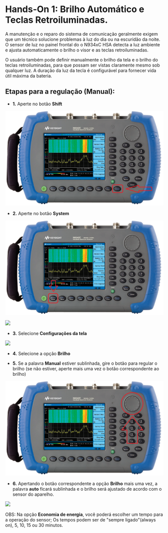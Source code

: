 # **Hands-On 1: Brilho Automático e Teclas Retroiluminadas.**

A manutenção e o reparo do sistema de comunicação geralmente exigem que um técnico solucione problemas à luz do dia ou na escuridão da noite. O sensor de luz no painel frontal do o N934xC HSA detecta a luz ambiente e ajusta automaticamente o brilho o visor e as teclas retroiluminadas.

O usuário também pode definir manualmente o brilho da tela e o brilho do teclas retroiluminadas, para que possam ser vistas claramente mesmo sob qualquer luz. A duração da luz da tecla é configurável para fornecer vida útil máxima da bateria.

## Etapas para a regulação (Manual):

- **1.** Aperte no botão **Shift**

![](/Imagens/Teclas/shift.png)

- **2.** Aperte no botão **System**

![](/Imagens/Teclas/system.png)

![](/Imagens\HD01\shift_system.png)

- **3.** Selecione **Configurações da tela**

![](/Imagens\HD01\config_da_tela.png)

- **4.** Selecione a opção **Brilho**

- **5.** Se a palavra **Manual** estiver sublinhada, gire o botão para regular o brilho (se não estiver, aperte mais uma vez o botão correspondente ao brilho)

![](/Imagens/Teclas/rotacionador.png)

- **6.** Apertando o botão correspondente a opção **Brilho** mais uma vez, a palavra **auto** ficará sublinhada e o brilho será ajustado de acordo com o sensor do aparelho.

![](/Imagens\HD01\config_da_tela_auto.png)


OBS: Na opção **Economia de energia**, você poderá escolher um tempo para a operação do sensor; Os tempos podem ser de "sempre ligado"(always on), 5, 10, 15 ou 30 minutos.